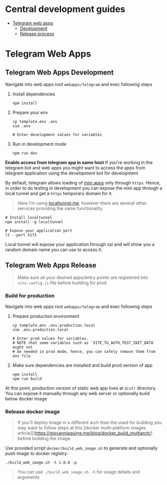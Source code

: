 # Central development guides

- [Telegram web apps](#telegram-web-apps)
    - [Development](#telegram-web-apps-development)
    - [Release process](#telegram-web-apps-release)

# Telegram Web Apps

## Telegram Web Apps Development
Navigate into web apps root `webapps/telegram` and exec following steps

1. Install dependencies
    ```
    npm install
    ```

2. Prepare your env
    ```shell
    cp template.env .env
    vim .env
    
    # Enter development values for variables
    ```

3. Run in development mode
    ```shell
    npm run dev
    ```

**Enable access from telegram app in same host**
If you're working in the telegram bot and web apps you might want to access
the apps from telegram application using the *development* bot for development

By default, telegram allows loading of [mini apps](https://core.telegram.org/bots/webapps)
only through `https`. Hence, in order to do testing in development you can
expose the mini app through a local tunnel and get a `https` temporary domain
for it.

> Here I'm using [localtunnel.me](), however there are several other services
> providing the same functionality.

```shell
# Install localtunnel
npm install -g localtunnel

# Expose your application port
lt --port 5173
```

Local tunnel will expose your application through ssl and will show you a
random domain name you can use to access it.

## Telegram Web Apps Release

> Make sure all your desired apps/entry points are registered into
> `vite.config.js` file before building for prod.

### Build for production
Navigate into web apps root `webapps/telegram` and exec following steps

1. Prepare production environment
    ```shell
    cp template.env .env.production.local
    vim .env.production.local
    
    # Enter prod values for variables.
    # NOTE that some variables such as `VITE_TG_AUTH_TEST_INIT_DATA` might not
    # be needed in prod mode, hence, you can safely remove them from env file
    ```
2. Make sure dependencies are installed and build prod version of app
    ```shell
    npm install
    npm run build
    ```

At this point, production version of static web app lives at `dist/` directory.
You can expose it manually through any web server or optionally build below
docker image

### Release docker image

> If you'll deploy image in a different arch than the used for building you may
> want to follow steps at this [docker multi-platform images article]](https://giovanniaguirre.me/blog/docker_build_multiarch/) before building the image.

Use provided script `docker/build_web_image.sh` to generate and optionally push image to docker registry.

```shell
./build_web_image.sh -t 1.0.0 -p
```

> You can use `./build_web_image.sh -h` for usage details and arguments
